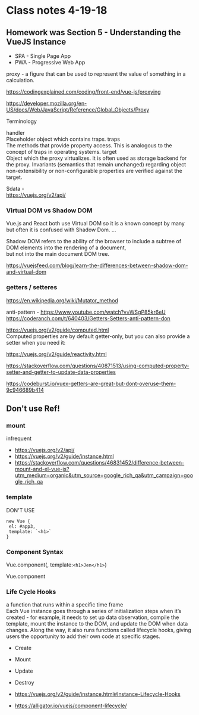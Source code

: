 # Class notes 4-19-18
## Homework was Section 5 - Understanding the VueJS Instance
+ SPA -  Single Page App
+ PWA - Progressive Web App

proxy - a figure that can be used to represent the value of something in a calculation.

https://codingexplained.com/coding/front-end/vue-js/proxying

https://developer.mozilla.org/en-US/docs/Web/JavaScript/Reference/Global_Objects/Proxy

Terminology

handler  
    Placeholder object which contains traps.
traps  
    The methods that provide property access. This is analogous to the concept of traps in operating systems.
target  
    Object which the proxy virtualizes. It is often used as storage backend for the proxy. 
    Invariants (semantics that remain unchanged) regarding object non-extensibility or non-configurable 
    properties are verified against the target. 


$data -   
https://vuejs.org/v2/api/


### Virtual DOM vs Shadow DOM
Vue.js and React both use Virtual DOM so it is a known concept by many but often it is confused with Shadow Dom. ...  

Shadow DOM refers to the ability of the browser to include a subtree of DOM elements into the rendering of a document,  
but not into the main document DOM tree.

https://vuejsfeed.com/blog/learn-the-differences-between-shadow-dom-and-virtual-dom

### getters / setteres
https://en.wikipedia.org/wiki/Mutator_method

anti-pattern - https://www.youtube.com/watch?v=WSgP85kr6eU
https://coderanch.com/t/640403/Getters-Setters-anti-pattern-don

https://vuejs.org/v2/guide/computed.html  
 Computed properties are by default getter-only, but you can also provide a setter when you need it:
 
https://vuejs.org/v2/guide/reactivity.html

https://stackoverflow.com/questions/40871513/using-computed-property-setter-and-getter-to-update-data-properties

https://codeburst.io/vuex-getters-are-great-but-dont-overuse-them-9c946689b414

## Don't use Ref!

### mount
infrequent  
+ https://vuejs.org/v2/api/
+ https://vuejs.org/v2/guide/instance.html
+ https://stackoverflow.com/questions/46831452/difference-between-mount-and-el-vue-js?utm_medium=organic&utm_source=google_rich_qa&utm_campaign=google_rich_qa

### template
DON'T USE
```
new Vue {
 el: #app3,
 template: `<h1>`
}
```

### Component Syntax
Vue.component(<name-of-component>, template:`<h1>Jen</h1>`)

Vue.component

### Life Cycle Hooks 
a function that runs within a specific time frame  
Each Vue instance goes through a series of initialization steps when it’s created - for example, it needs to set up data observation, compile the template, mount the instance to the DOM, and update the DOM when data changes. Along the way, it also runs functions called lifecycle hooks, giving users the opportunity to add their own code at specific stages.  

+ Create 
+ Mount 
+ Update 
+ Destroy

+ https://vuejs.org/v2/guide/instance.html#Instance-Lifecycle-Hooks
+ https://alligator.io/vuejs/component-lifecycle/

